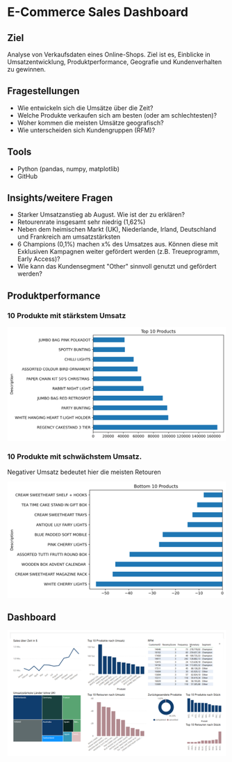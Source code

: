 # E-Commerce Sales Dashboard

## Ziel
Analyse von Verkaufsdaten eines Online-Shops. Ziel ist es, Einblicke in Umsatzentwicklung, Produktperformance, Geografie und Kundenverhalten zu gewinnen.

## Fragestellungen
- Wie entwickeln sich die Umsätze über die Zeit?
- Welche Produkte verkaufen sich am besten (oder am schlechtesten)?
- Woher kommen die meisten Umsätze geografisch?
- Wie unterscheiden sich Kundengruppen (RFM)?

## Tools
- Python (pandas, numpy, matplotlib)
- GitHub

## Insights/weitere Fragen
- Starker Umsatzanstieg ab August. Wie ist der zu erklären?
- Retourenrate insgesamt sehr niedrig (1,62%)
- Neben dem heimischen Markt (UK), Niederlande, Irland, Deutschland und Frankreich am umsatzstärksten
- 6 Champions (0,1%) machen x% des Umsatzes aus. Können diese mit Exklusiven Kampagnen weiter gefördert werden (z.B. Treueprogramm, Early Access)?
- Wie kann das Kundensegment "Other" sinnvoll genutzt und gefördert werden?

## Produktperformance
### 10 Produkte mit stärkstem Umsatz

![Top 10 Produkte](output/top_ten.png)  

### 10 Produkte mit schwächstem Umsatz.
Negativer Umsatz bedeutet hier die meisten Retouren  

![Bottom 10 Produkte](output/bot_ten.png)


## Dashboard
![Insights Dashboard](output/dashboard.png)